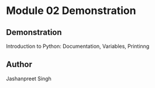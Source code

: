 # Module 02 Demonstration

## Demonstration
Introduction to Python: Documentation, Variables, Printinng

## Author 
Jashanpreet Singh